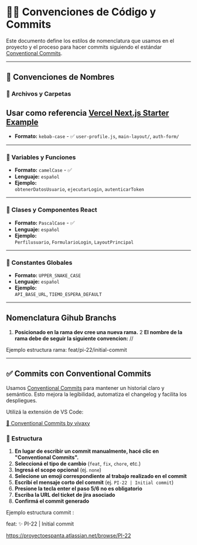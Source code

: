 # 🧑‍💻 Convenciones de Código y Commits

Este documento define los estilos de nomenclatura que usamos en el proyecto y el proceso para hacer commits siguiendo el estándar [Conventional Commits](https://www.conventionalcommits.org/).

---

## 📂 Convenciones de Nombres

### 📁 Archivos y Carpetas 
## Usar como referencia [Vercel Next.js Starter Example](https://github.com/vercel/next-learn/tree/main/dashboard/starter-example) 
- **Formato:** `kebab-case` - ✅ 
  `user-profile.js`, `main-layout/`, `auth-form/`

---

### 🐫 Variables y Funciones
- **Formato:** `camelCase` - ✅
- **Lenguaje:** `español`
- **Ejemplo:**  
  `obtenerDatosUsuario`, `ejecutarLogin`, `autenticarToken`

---

### 🧱 Clases y Componentes React
- **Formato:** `PascalCase` - ✅
- **Lenguaje:** `español`
- **Ejemplo:**  
  `Perfilusuario`, `FormularioLogin`, `LayoutPrincipal`

---

### 📢 Constantes Globales
- **Formato:** `UPPER_SNAKE_CASE`
- **Lenguaje:** `español`
- **Ejemplo:**  
  `API_BASE_URL`, `TIEMO_ESPERA_DEFAULT`

---

## Nomenclatura Gihub Branchs

1. **Posicionado en la rama dev cree una nueva rama.**
2 **El nombre de la rama debe de seguir la siguiente convencion:**
 <tipo>/<jira-ticket-id>/<descripcion-corta>

Ejemplo estructura rama:
feat/pi-22/initial-commit


---

## ✅ Commits con Conventional Commits

Usamos [Conventional Commits](https://www.conventionalcommits.org/) para mantener un historial claro y semántico. Esto mejora la legibilidad, automatiza el changelog y facilita los despliegues.

Utilizá la extensión de VS Code:

[🔗 Conventional Commits by vivaxy](https://marketplace.visualstudio.com/items?itemName=vivaxy.vscode-conventional-commits)

### 🧱 Estructura

1. **En lugar de escribir un commit manualmente, hacé clic en "Conventional Commits".**
2. **Seleccioná el tipo de cambio** (`feat`, `fix`, `chore`, etc.)
3. **Ingresá el scope opcional** (ej. `none`)
4. **Selecione un emoji correspondiente al trabajo realizado en el commit** 
5. **Escribí el mensaje corto del commit** (ej. `PI-22 | Initial commit`)
6. **Presione la tecla enter el paso 5/6 no es obligatorio** 
7. **Escriba la URL del ticket de jira asociado**
8. **Confirmá el commit generado**

Ejemplo estructura commit :

feat: :sparkles: PI-22 | Initial commit

https://proyectoespanta.atlassian.net/browse/PI-22
